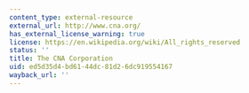 ```yaml
---
content_type: external-resource
external_url: http://www.cna.org/
has_external_license_warning: true
license: https://en.wikipedia.org/wiki/All_rights_reserved
status: ''
title: The CNA Corporation
uid: ed5d35d4-bd61-44dc-81d2-6dc919554167
wayback_url: ''
---
```

